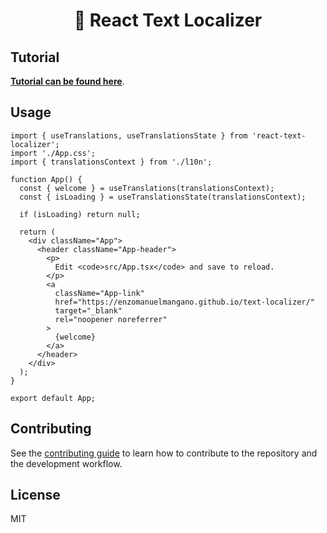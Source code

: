 <h1 align="center">
📖 React Text Localizer
</h1>

## Tutorial

[**Tutorial can be found here**](https://enzomanuelmangano.github.io/text-localizer/docs/basic-tutorial/react/setup).

## Usage

```tsx
import { useTranslations, useTranslationsState } from 'react-text-localizer';
import './App.css';
import { translationsContext } from './l10n';

function App() {
  const { welcome } = useTranslations(translationsContext);
  const { isLoading } = useTranslationsState(translationsContext);

  if (isLoading) return null;

  return (
    <div className="App">
      <header className="App-header">
        <p>
          Edit <code>src/App.tsx</code> and save to reload.
        </p>
        <a
          className="App-link"
          href="https://enzomanuelmangano.github.io/text-localizer/"
          target="_blank"
          rel="noopener noreferrer"
        >
          {welcome}
        </a>
      </header>
    </div>
  );
}

export default App;
```

## Contributing

See the [contributing guide](https://github.com/enzomanuelmangano/text-localizer/blob/main/CONTRIBUTING.md) to learn how to contribute to the repository and the development workflow.

## License

MIT
